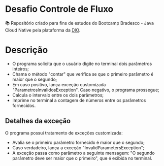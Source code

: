 # Desafio Controle de Fluxo
📚 Repositório criado para fins de estudos do Bootcamp Bradesco - Java Cloud Native pela plataforma da [DIO](https://web.dio.me/).

# Descrição
- O programa solicita que o usuário digite no terminal dois parâmetros inteiros;
- Chama o método "contar" que verifica se que o primeiro parâmetro é maior que o segundo;
- Em caso positivo, lança exceção customizada "ParametrosInvalidosException". Caso negativo, o programa prossegue;
- Calcula o intervalo entre os dois parâmetros;
- Imprime no terminal a contagem de números entre os parâmetros fornecidos.
  
## Detalhes da exceção
O programa possui tratamento de exceções customizada:
- Avalia se o primeiro parâmetro fornecido é maior que o segundo;
- Caso verdadeiro, lança a exceção "InvalidParametersException";
- A exceção passa como parâmetro a seguinte mensagem: "O segundo parâmetro deve ser maior que o primeiro", que é exibida no terminal.
